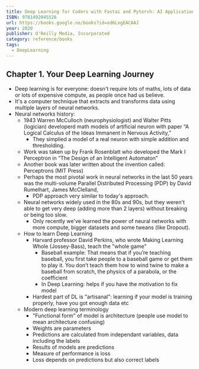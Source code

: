 ```yaml
---
title: Deep Learning for Coders with Fastai and Pytorch: AI Applications Without a PhD
ISBN: 9781492045526
url: https://books.google.no/books?id=xd6LxgEACAAJ
year: 2020
publisher: O'Reilly Media, Incorporated
category: reference/books
tags:
  - DeepLearning 
---
```


## Chapter 1. Your Deep Learning Journey

* Deep learning is for everyone: doesn't require lots of maths, lots of data or lots of expensive compute, as people once had us believe.
* It's a computer technique that extracts and transforms data using multiple layers of neural networks.
* Neural networks history:
	* 1943 Warren McCulloch (neurophysiologist) and Walter Pitts (logician) developerd math models of artificial neuron with paper “A Logical Calculus of the Ideas Immanent in Nervous Activity,”
		* They simplied a model of a real neuron with simple addition and thresholding.
	* Work was taken up by Frank Rosenblatt who developed the Mark I Perceptron in “The Design of an Intelligent Automaton”
	* Another book was later written about the invention called: Perceptrons (MIT Press) 
	* Perhaps the most pivotal work in neural networks in the last 50 years was the multi-volume Parallel Distributed Processing (PDP) by David Rumelhart, James McClelland,
		* PDP approach very similar to today's approach.
	* Neural networks widely used in the 80s and 90s, but they weren't able to get very deep (adding more than 2 layers) without breaking or being too slow.
		* Only recently we've learned the power of neural networks with more compute, bigger datasets and some tweans (like Dropout).
	* How to learn Deep Learning
		* Harvard professor David Perkins, who wrote Making Learning Whole (Jossey-Bass), teach the "whole game"
			* Baseball example: That means that if you’re teaching baseball, you first take people to a baseball game or get them to play it. You don’t teach them how to wind twine to make a baseball from scratch, the physics of a parabola, or the coefficient
			* In Deep Learning: helps if you have the motivation to fix model 
		* Hardest part of DL is "artisanal": learning if your model is training properly, have you got enough data etc
	* Modern deep learning terminology
		* "Functional form" of model is architecture (people use model to mean architecture confusing)
		* Weights are parameters
		* Predictions are calculated from independant variables, data including the labels
		* Results of models are predictions
		* Measure of performance is loss
		* Loss depends on predictions but also correct labels
